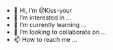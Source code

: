 - 👋 Hi, I’m @Kiss-your
- 👀 I’m interested in ...
- 🌱 I’m currently learning ...
- 💞️ I’m looking to collaborate on ...
- 📫 How to reach me ...

<!---
Kiss-your/Kiss-your is a ✨ special ✨ repository because its `README.md` (this file) appears on your GitHub profile.
You can click the Preview link to take a look at your changes.
--->
